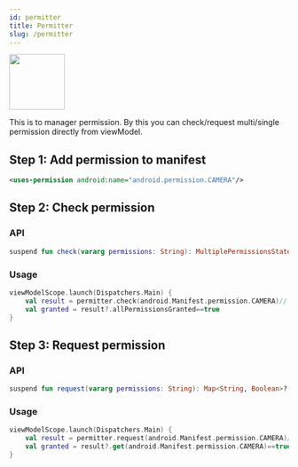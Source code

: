 ```yaml
---
id: permitter
title: Permitter
slug: /permitter
---
```


<img src="/img/permitter.png" width="100px"></img>

This is to manager permission. By this you can check/request multi/single permission directly from viewModel.

## Step 1: Add permission to manifest

```xml
<uses-permission android:name="android.permission.CAMERA"/>
```

## Step 2: Check permission

### API

```kotlin
suspend fun check(vararg permissions: String): MultiplePermissionsState?
```

### Usage

```kotlin
viewModelScope.launch(Dispatchers.Main) {
    val result = permitter.check(android.Manifest.permission.CAMERA)// MultiPermissionState?
    val granted = result?.allPermissionsGranted==true
}
```

## Step 3: Request permission

### API

```kotlin
suspend fun request(vararg permissions: String): Map<String, Boolean>?
```

### Usage

```kotlin
viewModelScope.launch(Dispatchers.Main) {
    val result = permitter.request(android.Manifest.permission.CAMERA)// Map<String, Boolean>
    val granted = result?.get(android.Manifest.permission.CAMERA)==true
}
```